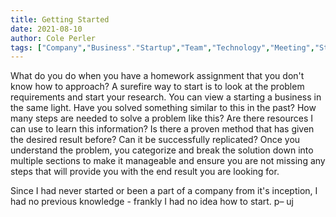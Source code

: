 ```yaml
---
title: Getting Started
date: 2021-08-10
author: Cole Perler
tags: ["Company","Business"."Startup","Team","Technology","Meeting","Starting a business"]
---
```


What do you do when you have a homework assignment that you don't know how to approach? A surefire way to start is to look at the problem requirements and start your research. You can view a starting a business in the same light. Have you solved something similar to this in the past? How many steps are needed to solve a problem like this? Are there resources I can use to learn this information? Is there a proven method that has given the desired result before? Can it be successfully replicated? Once you understand the problem, you categorize and break the solution down into multiple sections to make it manageable and ensure you are not missing any steps that will provide you with the end result you are looking for. 

Since I had never started or been a part of a company from it's inception, I had no previous knowledge - frankly I had no idea how to start. p–   uj 
